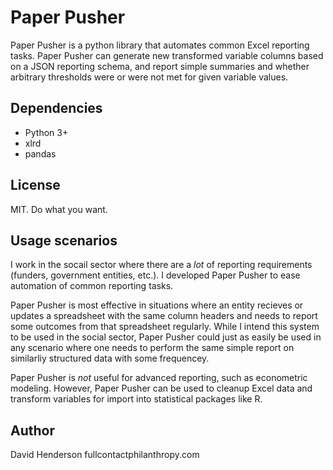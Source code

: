 Paper Pusher
==============
Paper Pusher is a python library that automates common Excel reporting tasks. Paper Pusher can generate new transformed variable columns based on a JSON reporting schema, and report simple summaries and whether arbitrary thresholds were or were not met for given variable values.

Dependencies
--------------------------
* Python 3+
* xlrd
* pandas

License
-------------------
MIT. Do what you want.

Usage scenarios
-------------------------
I work in the socail sector where there are a *lot* of reporting requirements (funders, government entities, etc.). I developed Paper Pusher to ease automation of common reporting tasks.

Paper Pusher is most effective in situations where an entity recieves or updates a spreadsheet with the same column headers and needs to report some outcomes from that spreadsheet regularly. While I intend this system to be used in the social sector, Paper Pusher could just as easily be used in any scenario where one needs to perform the same simple report on similarliy structured data with some frequencey.

Paper Pusher is *not* useful for advanced reporting, such as econometric modeling. However, Paper Pusher can be used to cleanup Excel data and transform variables for import into statistical packages like R.

Author
------------
David Henderson
fullcontactphilanthropy.com
